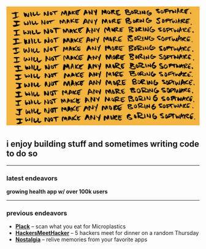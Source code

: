 # ![Header Image](https://github.com/AbelNoble/AbelNoble/blob/aaf8ac143df0f2f21296a74bd77bbdd4761b7dbd/boring_software.jpg)

## i enjoy building stuff and sometimes writing code to do so  

---

### latest endeavors  
**growing health app w/ over 100k users**  

---

### previous endeavors  
- **[Plack](https://plack.io)** – scan what you eat for Microplastics  
- **[HackersMeetHacker](https://hackersmeethackers.com)** – 5 hackers meet for dinner on a random Thursday  
- **[Nostalgia](https://nostalgia-app.com)** – relive memories from your favorite apps  
